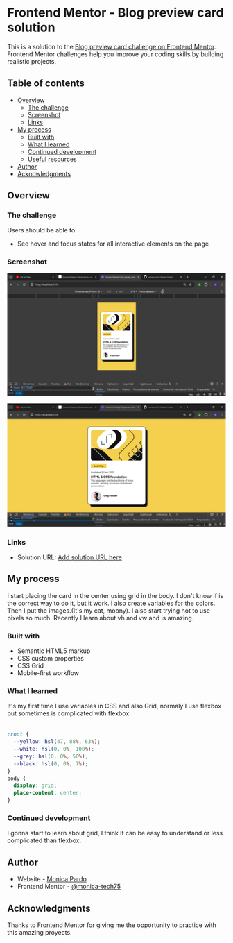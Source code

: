 # Frontend Mentor - Blog preview card solution

This is a solution to the [Blog preview card challenge on Frontend Mentor](https://www.frontendmentor.io/challenges/blog-preview-card-ckPaj01IcS). Frontend Mentor challenges help you improve your coding skills by building realistic projects. 

## Table of contents

- [Overview](#overview)
  - [The challenge](#the-challenge)
  - [Screenshot](#screenshot)
  - [Links](#links)
- [My process](#my-process)
  - [Built with](#built-with)
  - [What I learned](#what-i-learned)
  - [Continued development](#continued-development)
  - [Useful resources](#useful-resources)
- [Author](#author)
- [Acknowledgments](#acknowledgments)



## Overview

### The challenge

Users should be able to:

- See hover and focus states for all interactive elements on the page

### Screenshot

![](./assets/images/blog-card-mobile.png)

![](./assets/images/blog-card.png)





### Links

- Solution URL: [Add solution URL here](https://github.com/monica-tech75/blog-preview-card)


## My process
I start placing the card in the center using grid in the body. I don't know if is the correct way to do it, but it work.
I also create variables for the colors. Then I put the images.(It's my cat, moony).
I also start trying not to use pixels so much.
Recently I learn about vh and vw and is amazing.

### Built with

- Semantic HTML5 markup
- CSS custom properties
- CSS Grid
- Mobile-first workflow


### What I learned

It's my first time I use variables in CSS and also Grid, normaly I use flexbox but sometimes is complicated with flexbox.
```css

:root {
  --yellow: hsl(47, 88%, 63%);
  --white: hsl(0, 0%, 100%);
  --grey: hsl(0, 0%, 50%);
  --black: hsl(0, 0%, 7%);
}
body {
  display: grid;
  place-content: center;
}
```


### Continued development

I gonna start to learn about grid, I think It can be easy to understand or less complicated than flexbox.



## Author

- Website - [Monica Pardo](https://github.com/monica-tech75)
- Frontend Mentor - [@monica-tech75](https://www.frontendmentor.io/profile/monica-tech75)




## Acknowledgments

Thanks to Frontend Mentor for giving me the opportunity to practice with this amazing proyects.
